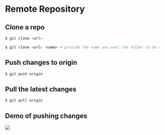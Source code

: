 # Remote Repository

## Clone a repo

```bash
$ git clone <url>

$ git clone <url> <name> # provide the name you want the folder to be called
```

## Push changes to origin

```bash
$ git push origin
```

## Pull the latest changes

```bash
$ git pull origin
```

## Demo of pushing changes

![](https://i.imgur.com/Vuq4fV8.gif)
